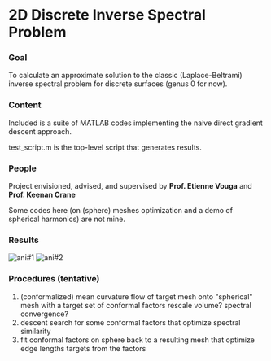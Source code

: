 # 2D Discrete Inverse Spectral Problem

### Goal 
To calculate an approximate solution to the classic (Laplace-Beltrami) inverse spectral problem for discrete surfaces (genus 0 for now).

### Content
Included is a suite of MATLAB codes implementing the naive direct gradient descent approach.

test_script.m is the top-level script that generates results.

### People
Project envisioned, advised, and supervised by **Prof. Etienne Vouga** and **Prof. Keenan Crane**

Some codes here (on (sphere) meshes optimization and a demo of spherical harmonics) are not mine.

### Results
![ani#1](/i2_300_t2_abs(Y33(v))_e0.1-1p0.5.gif?raw=true "discrete Y33 spherical harmonic target with varying percent of eigenvalues used")
![ani#2](/i2_300_t2_abs(Y32(v))_e0.1p0.5-2.gif?raw=true "discrete Y32 spherical harmonic target with varying amount of deformation")

### Procedures (tentative)
1. (conformalized) mean curvature flow of target mesh onto "spherical" mesh with a target set of conformal factors
rescale volume? spectral convergence?
2. descent search for some conformal factors that optimize spectral similarity
3. fit conformal factors on sphere back to a resulting mesh that optimize edge lengths targets from the factors